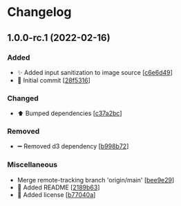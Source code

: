 # Changelog

<a name="1.0.0-rc.1"></a>
## 1.0.0-rc.1 (2022-02-16)

### Added

- ✨ Added input sanitization to image source [[c6e6d49](https://github.com/lukecarr/pbi-dynamic-image/commit/c6e6d498d1b686537aec137b26f6da11395f126a)]
- 🎉 Initial commit [[28f5316](https://github.com/lukecarr/pbi-dynamic-image/commit/28f5316a7f37f663e56b2ee7f250cf507a10d01d)]

### Changed

- ⬆️ Bumped dependencies [[c37a2bc](https://github.com/lukecarr/pbi-dynamic-image/commit/c37a2bc162d51002cefe88c090ad05d292fb327f)]

### Removed

- ➖ Removed d3 dependency [[b998b72](https://github.com/lukecarr/pbi-dynamic-image/commit/b998b72528064efadf48381d755792234c65e6b1)]

### Miscellaneous

-  Merge remote-tracking branch &#x27;origin/main&#x27; [[bee9e29](https://github.com/lukecarr/pbi-dynamic-image/commit/bee9e29761f2b5fab4c4bb884ab93e52c0d6ca89)]
- 📄 Added README [[2189b63](https://github.com/lukecarr/pbi-dynamic-image/commit/2189b633390ad2e6b8df773e8b0e259906a0bcaa)]
- 📄 Added license [[b77040a](https://github.com/lukecarr/pbi-dynamic-image/commit/b77040a3ad7e4d75a48aa5b91bd16e712bc844ff)]


